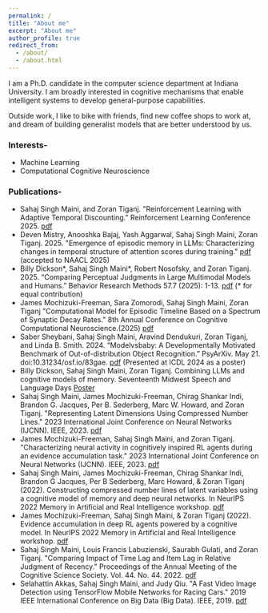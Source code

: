 ```yaml
---
permalink: /
title: "About me"
excerpt: "About me"
author_profile: true
redirect_from: 
  - /about/
  - /about.html
---
```


I am a Ph.D. candidate in the computer science department at Indiana University. I am broadly interested in cognitive mechanisms that enable intelligent systems to develop general-purpose capabilities.

Outside work, I like to bike with friends, find new coffee shops to work at, and dream of building generalist models that are better understood by us.	 
  
### Interests-	 
- Machine Learning	 
- Computational Cognitive Neuroscience

### Publications-
- Sahaj Singh Maini, and Zoran Tiganj. "Reinforcement Learning with Adaptive Temporal Discounting." Reinforcement Learning Conference 2025. [pdf](https://openreview.net/forum?id=PySTNiHvFI)
- Deven Mistry, Anooshka Bajaj, Yash Aggarwal, Sahaj Singh Maini, Zoran Tiganj. 2025. "Emergence of episodic memory in LLMs: Characterizing changes in temporal structure of attention scores during training." [pdf](https://aclanthology.org/2025.naacl-long.448/) (accepted to NAACL 2025)
- Billy Dickson\*, Sahaj Singh Maini\*, Robert Nosofsky, and Zoran Tiganj. 2025. “Comparing Perceptual Judgments in Large Multimodal Models and Humans.” Behavior Research Methods 57.7 (2025): 1-13. [pdf](https://link.springer.com/article/10.3758/s13428-025-02728-w) (* for equal contribution)
- James Mochizuki-Freeman, Sara Zomorodi, Sahaj Singh Maini, Zoran Tiganj "Computational Model for Episodic Timeline Based on a Spectrum of Synaptic Decay Rates." 8th Annual Conference on Cognitive Computational Neuroscience.(2025) [pdf](https://openreview.net/forum?id=4naoku2Ak0)
- Saber Sheybani, Sahaj Singh Maini, Aravind Dendukuri, Zoran Tiganj, and Linda B. Smith. 2024. “Modelvsbaby: A Developmentally Motivated Benchmark of Out-of-distribution Object Recognition.” PsyArXiv. May 21. doi:10.31234/osf.io/83gae. [pdf](https://osf.io/preprints/psyarxiv/83gae) (Presented at ICDL 2024 as a poster)
- Billy Dickson, Sahaj Singh Maini, Zoran Tiganj. Combining LLMs and cognitive models of memory. Seventeenth Midwest Speech and Language Days [Poster](https://dickson.ai/assets/SITH_POSTER_UofM.pdf)
- Sahaj Singh Maini, James Mochizuki-Freeman, Chirag Shankar Indi, Brandon G. Jacques, Per B. Sederberg, Marc W. Howard, and Zoran Tiganj. "Representing Latent Dimensions Using Compressed Number Lines." 2023 International Joint Conference on Neural Networks (IJCNN). IEEE, 2023. [pdf](https://ieeexplore.ieee.org/document/10190998)
- James Mochizuki-Freeman, Sahaj Singh Maini, and Zoran Tiganj. "Characterizing neural activity in cognitively inspired RL agents during an evidence accumulation task." 2023 International Joint Conference on Neural Networks (IJCNN). IEEE, 2023. [pdf](https://ieeexplore.ieee.org/document/10191578)
- Sahaj Singh Maini, James Mochizuki-Freeman, Chirag Shankar Indi, Brandon G Jacques, Per B Sederberg, Marc Howard, & Zoran Tiganj (2022). Constructing compressed number lines of latent variables using a cognitive model of memory and deep neural networks. In NeurIPS 2022 Memory in Artificial and Real Intelligence workshop. [pdf](https://memari-workshop.github.io/papers/paper_42.pdf)
- James Mochizuki-Freeman, Sahaj Singh Maini, & Zoran Tiganj (2022). Evidence accumulation in deep RL agents powered by a cognitive model. In NeurIPS 2022 Memory in Artificial and Real Intelligence workshop. [pdf](https://memari-workshop.github.io/papers/paper_39.pdf)
- Sahaj Singh Maini,  Louis Francis Labuzienski, Saurabh Gulati, and Zoran Tiganj. "Comparing Impact of Time Lag and Item Lag in Relative Judgment of Recency." Proceedings of the Annual Meeting of the Cognitive Science Society. Vol. 44. No. 44. 2022. [pdf](https://escholarship.org/uc/item/1v9795cd)
- Selahattin Akkas, Sahaj Singh Maini, and Judy Qiu. "A Fast Video Image Detection using TensorFlow Mobile Networks for Racing Cars." 2019 IEEE International Conference on Big Data (Big Data). IEEE, 2019. [pdf](https://ieeexplore.ieee.org/abstract/document/9005689)
